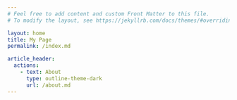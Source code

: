 ```yaml
---
# Feel free to add content and custom Front Matter to this file.
# To modify the layout, see https://jekyllrb.com/docs/themes/#overriding-theme-defaults

layout: home
title: My Page
permalink: /index.md

article_header:
  actions:
    - text: About
      type: outline-theme-dark
      url: /about.md
---
```

